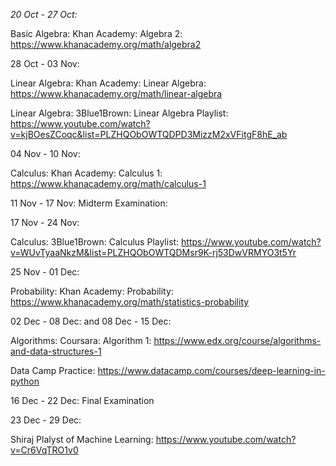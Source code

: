 *20 Oct - 27 Oct:* 

Basic Algebra: Khan Academy: Algebra 2: https://www.khanacademy.org/math/algebra2

28 Oct - 03 Nov:

Linear Algebra: Khan Academy: Linear Algebra: https://www.khanacademy.org/math/linear-algebra

Linear Algebra: 3Blue1Brown: Linear Algebra Playlist: https://www.youtube.com/watch?v=kjBOesZCoqc&list=PLZHQObOWTQDPD3MizzM2xVFitgF8hE_ab 

04 Nov - 10 Nov:

Calculus: Khan Academy: Calculus 1: https://www.khanacademy.org/math/calculus-1

11 Nov - 17 Nov: Midterm Examination: 

17 Nov - 24 Nov:

Calculus:  3Blue1Brown: Calculus Playlist: https://www.youtube.com/watch?v=WUvTyaaNkzM&list=PLZHQObOWTQDMsr9K-rj53DwVRMYO3t5Yr

25 Nov - 01 Dec:

Probability: Khan Academy: Probability: https://www.khanacademy.org/math/statistics-probability

02 Dec - 08 Dec: and  08 Dec - 15 Dec: 

Algorithms: Coursara: Algorithm 1: https://www.edx.org/course/algorithms-and-data-structures-1

Data Camp Practice: https://www.datacamp.com/courses/deep-learning-in-python

16 Dec - 22 Dec:  Final Examination

23 Dec - 29 Dec:

Shiraj Plalyst of Machine Learning: https://www.youtube.com/watch?v=Cr6VqTRO1v0
